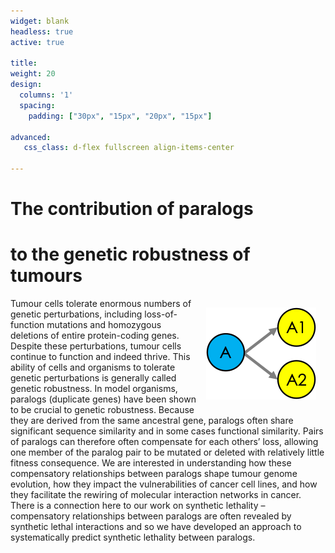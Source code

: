 ```yaml
---
widget: blank
headless: true
active: true

title: 
weight: 20  
design:
  columns: '1'
  spacing:
    padding: ["30px", "15px", "20px", "15px"]

advanced:
   css_class: d-flex fullscreen align-items-center

---
```


# The contribution of paralogs 
# to the genetic robustness of tumours

<img src="Paralogs.png" style="margin:15px; float: inline-end;" />

Tumour cells tolerate enormous numbers of genetic perturbations, including loss-of-function mutations and homozygous deletions of entire protein-coding genes. Despite these perturbations, tumour cells continue to function and indeed thrive. This ability of cells and organisms to tolerate genetic perturbations is generally called genetic robustness. In model organisms, paralogs (duplicate genes) have been shown to be crucial to genetic robustness. Because they are derived from the same ancestral gene, paralogs often share significant sequence similarity and in some cases functional similarity. Pairs of paralogs can therefore often compensate for each others’ loss, allowing one member of the paralog pair to be mutated or deleted with relatively little fitness consequence. We are interested in understanding how these compensatory relationships between paralogs shape tumour genome evolution, how they impact the vulnerabilities of cancer cell lines, and how they facilitate the rewiring of molecular interaction networks in cancer. There is a connection here to our work on synthetic lethality – compensatory relationships between paralogs are often revealed by synthetic lethal interactions and so we have developed an approach to systematically predict synthetic lethality between paralogs.